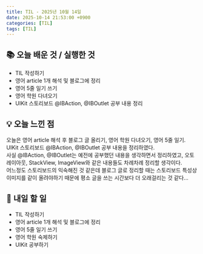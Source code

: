 ```yaml
---
title: TIL - 2025년 10월 14일
date: 2025-10-14 21:53:00 +0900
categories: [TIL]
tags: [TIL]
---
```


## 📚 **오늘 배운 것 / 실행한 것**

- TIL 작성하기
- 영어 article 1개 해석 및 블로그에 정리
- 영어 5줄 일기 쓰기
- 영어 학원 다녀오기
- UIKit 스토리보드 @IBAction, @IBOutlet 공부 내용 정리

## 💡 **오늘 느낀 점**

오늘은 영어 article 해석 후 블로그 글 올리기, 영어 학원 다녀오기, 영어 5줄 일기. UIKit 스토리보드 @IBAction, @IBOutlet 공부 내용을 정리하였다.<br>
사실 @IBAction, @IBOutlet는 예전에 공부했던 내용을 생각하면서 정리하였고, 오토레이아웃, StackView, ImageView와 같은 내용들도 차례차례 정리할 생각이다.<br>
어느정도 스토리보드의 익숙해진 것 같은데 블로그 글로 정리할 때는 스토리보드 특성상 이미지를 같이 올려야하기 때문에 평소 글을 쓰는 시간보다 더 오래걸리는 것 같다...<br>

## 🎯 **내일 할 일**

- TIL 작성하기
- 영어 article 1개 해석 및 블로그에 정리
- 영어 5줄 일기 쓰기
- 영어 학원 숙제하기
- UIKit 공부하기